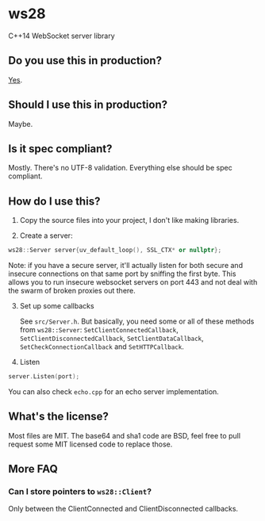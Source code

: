 # ws28
C++14 WebSocket server library

## Do you use this in production?

[Yes](https://diep.io/).

## Should I use this in production?

Maybe.

## Is it spec compliant?

Mostly. There's no UTF-8 validation. Everything else should be spec compliant.

## How do I use this?

1. Copy the source files into your project, I don't like making libraries.

2. Create a server:

```c++
ws28::Server server{uv_default_loop(), SSL_CTX* or nullptr};
```

Note: if you have a secure server, it'll actually listen for both secure and insecure connections on that same port
by sniffing the first byte. This allows you to run insecure websocket servers on port 443 and not deal with the swarm
of broken proxies out there.

3. Set up some callbacks

    See `src/Server.h`. But basically, you need some or all of these methods from `ws28::Server`: `SetClientConnectedCallback`, `SetClientDisconnectedCallback`, `SetClientDataCallback`, `SetCheckConnectionCallback` and `SetHTTPCallback`.

4. Listen

```c++
server.Listen(port);
```

You can also check `echo.cpp` for an echo server implementation.

## What's the license?

Most files are MIT. The base64 and sha1 code are BSD, feel free to pull request some MIT licensed code to replace those.


## More FAQ

### Can I store pointers to `ws28::Client`?

Only between the ClientConnected and ClientDisconnected callbacks.
